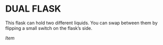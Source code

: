 ﻿---
tags:
  - Item
name: 'DUAL FLASK'
description: 'This flask can hold two different liquids. You can swap between them by flipping a small switch on the flask’s side.'
---

# DUAL FLASK

This flask can hold two different liquids. You can swap between them by flipping a small switch on the flask’s side.

*Item*
